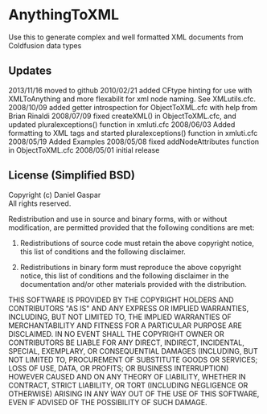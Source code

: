 AnythingToXML
=============

Use this to generate complex and well formatted XML documents from Coldfusion data types



## Updates
2013/11/16 moved to github
2010/02/21 added CFtype hinting for use with XMLToAnything and more flexabilit for xml node naming. See XMLutils.cfc.
2008/10/09 added getter introspection for ObjectToXML.cfc with help from Brian Rinaldi
2008/07/09 fixed createXML() in ObjectToXML.cfc, and updated pluralexceptions() function in xmluti.cfc
2008/06/03 Added formatting to XML tags and started pluralexceptions() function in xmluti.cfc
2008/05/19 Added Examples
2008/05/08 fixed addNodeAttributes function in ObjectToXML.cfc
2008/05/01 initial release


## License (Simplified BSD)

Copyright (c) Daniel Gaspar  
All rights reserved.

Redistribution and use in source and binary forms, with or without
modification, are permitted provided that the following conditions are met:

1. Redistributions of source code must retain the above copyright notice,
   this list of conditions and the following disclaimer.

2. Redistributions in binary form must reproduce the above copyright notice,
   this list of conditions and the following disclaimer in the documentation
   and/or other materials provided with the distribution.

THIS SOFTWARE IS PROVIDED BY THE COPYRIGHT HOLDERS AND CONTRIBUTORS "AS IS" AND
ANY EXPRESS OR IMPLIED WARRANTIES, INCLUDING, BUT NOT LIMITED TO, THE IMPLIED
WARRANTIES OF MERCHANTABILITY AND FITNESS FOR A PARTICULAR PURPOSE ARE
DISCLAIMED. IN NO EVENT SHALL THE COPYRIGHT OWNER OR CONTRIBUTORS BE LIABLE FOR
ANY DIRECT, INDIRECT, INCIDENTAL, SPECIAL, EXEMPLARY, OR CONSEQUENTIAL DAMAGES
(INCLUDING, BUT NOT LIMITED TO, PROCUREMENT OF SUBSTITUTE GOODS OR SERVICES;
LOSS OF USE, DATA, OR PROFITS; OR BUSINESS INTERRUPTION) HOWEVER CAUSED AND
ON ANY THEORY OF LIABILITY, WHETHER IN CONTRACT, STRICT LIABILITY, OR TORT
(INCLUDING NEGLIGENCE OR OTHERWISE) ARISING IN ANY WAY OUT OF THE USE OF THIS
SOFTWARE, EVEN IF ADVISED OF THE POSSIBILITY OF SUCH DAMAGE.

